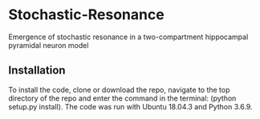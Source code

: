 # Stochastic-Resonance
Emergence of stochastic resonance in a two-compartment hippocampal pyramidal neuron model
## Installation
To install the code, clone or download the repo, navigate to the top directory of the repo and enter the command in the terminal: (python setup.py install).
The code was run with Ubuntu 18.04.3 and Python 3.6.9.
